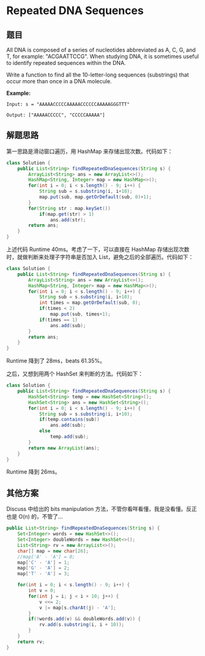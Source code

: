 # Repeated DNA Sequences

## 题目

All DNA is composed of a series of nucleotides abbreviated as A, C, G, and T, for example: "ACGAATTCCG". When studying DNA, it is sometimes useful to identify repeated sequences within the DNA.

Write a function to find all the 10-letter-long sequences (substrings) that occur more than once in a DNA molecule.

**Example:**

```
Input: s = "AAAAACCCCCAAAAACCCCCCAAAAAGGGTTT"

Output: ["AAAAACCCCC", "CCCCCAAAAA"]
```

## 解题思路

第一思路是滑动窗口遍历，用 HashMap 来存储出现次数。代码如下：

```java
class Solution {
    public List<String> findRepeatedDnaSequences(String s) {
        ArrayList<String> ans = new ArrayList<>();
        HashMap<String, Integer> map = new HashMap<>();
        for(int i = 0; i < s.length() - 9; i++) {
            String sub = s.substring(i, i+10);
            map.put(sub, map.getOrDefault(sub, 0)+1);
        }
        for(String str : map.keySet())
            if(map.get(str) > 1)
                ans.add(str);
        return ans;
    }
}
```

上述代码 Runtime 40ms。考虑了一下，可以直接在 HashMap 存储出现次数时，就做判断来处理子字符串是否加入 List，避免之后的全部遍历。代码如下：

```java
class Solution {
    public List<String> findRepeatedDnaSequences(String s) {
        ArrayList<String> ans = new ArrayList<>();
        HashMap<String, Integer> map = new HashMap<>();
        for(int i = 0; i < s.length() - 9; i++) {
            String sub = s.substring(i, i+10);
            int times = map.getOrDefault(sub, 0);
            if(times < 2)
                map.put(sub, times+1);
            if(times == 1)
                ans.add(sub);           
        }
        return ans;
    }
}
```

Runtime 降到了 28ms，beats 61.35%。

之后，又想到用两个 HashSet 来判断的方法。代码如下：

```java
class Solution {
    public List<String> findRepeatedDnaSequences(String s) {
        HashSet<String> temp = new HashSet<String>();
        HashSet<String> ans = new HashSet<String>();
        for(int i = 0; i < s.length() - 9; i++) {
            String sub = s.substring(i, i+10);
            if(temp.contains(sub))
                ans.add(sub);
            else
                temp.add(sub);
        }
        return new ArrayList(ans);
    }
}
```

Runtime 降到 26ms。

## 其他方案

Discuss 中给出的 bits manipulation 方法，不管你看咩看懂，我是没看懂。反正也是 O(n) 的，不管了...

```java
public List<String> findRepeatedDnaSequences(String s) {
    Set<Integer> words = new HashSet<>();
    Set<Integer> doubleWords = new HashSet<>();
    List<String> rv = new ArrayList<>();
    char[] map = new char[26];
    //map['A' - 'A'] = 0;
    map['C' - 'A'] = 1;
    map['G' - 'A'] = 2;
    map['T' - 'A'] = 3;

    for(int i = 0; i < s.length() - 9; i++) {
        int v = 0;
        for(int j = i; j < i + 10; j++) {
            v <<= 2;
            v |= map[s.charAt(j) - 'A'];
        }
        if(!words.add(v) && doubleWords.add(v)) {
            rv.add(s.substring(i, i + 10));
        }
    }
    return rv;
}
```